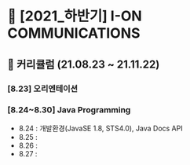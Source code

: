 # 🚀 [2021_하반기] I-ON COMMUNICATIONS
## 🌱 커리큘럼 (21.08.23 ~ 21.11.22)




### [8.23] 오리엔테이션
### [8.24~8.30] Java Programming
- 8.24 : 개발환경(JavaSE 1.8, STS4.0), Java Docs API
- 8.25 : 
- 8.26 : 
- 8.27 : 
